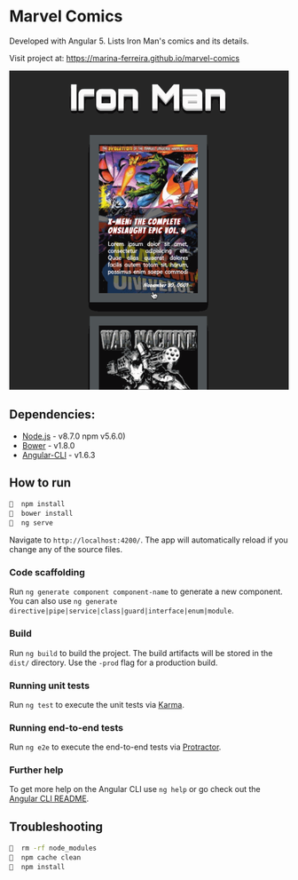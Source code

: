 # Marvel Comics

Developed with Angular 5. Lists Iron Man's comics and its details.

Visit project at: https://marina-ferreira.github.io/marvel-comics

![Marvel Comics App](./marvel-comics.gif)

## Dependencies:

* [Node.js](http://nodejs.org/) - v8.7.0 npm v5.6.0)
* [Bower](http://bower.io/) - v1.8.0
* [Angular-CLI](https://github.com/angular/angular-cli) - v1.6.3

## How to run

```sh
🌹  npm install
🌹  bower install
🌹  ng serve
```

Navigate to `http://localhost:4200/`. The app will automatically reload if you change any of the source files.

### Code scaffolding

Run `ng generate component component-name` to generate a new component. You can also use `ng generate directive|pipe|service|class|guard|interface|enum|module`.

### Build

Run `ng build` to build the project. The build artifacts will be stored in the `dist/` directory. Use the `-prod` flag for a production build.

### Running unit tests

Run `ng test` to execute the unit tests via [Karma](https://karma-runner.github.io).

### Running end-to-end tests

Run `ng e2e` to execute the end-to-end tests via [Protractor](http://www.protractortest.org/).

### Further help

To get more help on the Angular CLI use `ng help` or go check out the [Angular CLI README](https://github.com/angular/angular-cli/blob/master/README.md).

## Troubleshooting

```sh
🌹  rm -rf node_modules
🌹  npm cache clean
🌹  npm install
```
